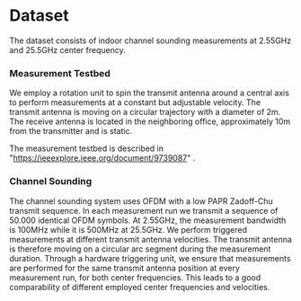 # Dataset

The dataset consists of indoor channel sounding measurements at 2.55GHz and 25.5GHz center frequency. 

### Measurement Testbed

We employ a rotation unit to spin the transmit antenna around a central axis to perform measurements at a constant but adjustable velocity. 
The transmit antenna is moving on a circular trajectory with a diameter of 2m. 
The receive antenna is located in the neighboring office, approximately 10m from the transmitter and is static.

The measurement testbed is described in "https://ieeexplore.ieee.org/document/9739087" .

### Channel Sounding

The channel sounding system uses OFDM with a low PAPR Zadoff-Chu transmit sequence. 
In each measurement run we transmit a sequence of 50.000 identical OFDM symbols. 
At 2.55GHz, the measurement bandwidth is 100MHz while it is 500MHz at 25.5GHz. 
We perform triggered measurements at different transmit antenna velocities. 
The transmit antenna is therefore moving on a circular arc segment during the measurement duration. 
Through a hardware triggering unit, we ensure that measurements are performed for the same transmit antenna position at every measurement run, for both center frequencies. 
This leads to a good comparability of different employed center frequencies and velocities.

